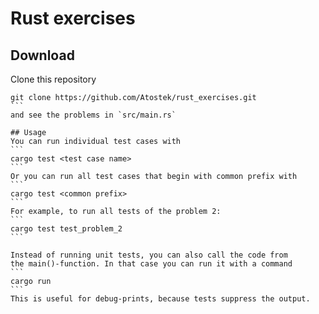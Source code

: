 # Rust exercises

## Download
Clone this repository
````
git clone https://github.com/Atostek/rust_exercises.git
```
and see the problems in `src/main.rs`

## Usage
You can run individual test cases with 
```
cargo test <test case name>
```
Or you can run all test cases that begin with common prefix with
```
cargo test <common prefix>
```
For example, to run all tests of the problem 2:
```
cargo test test_problem_2
```

Instead of running unit tests, you can also call the code from
the main()-function. In that case you can run it with a command
```
cargo run
```
This is useful for debug-prints, because tests suppress the output.
